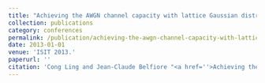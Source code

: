 ```yaml
---
title: "Achieving the AWGN channel capacity with lattice Gaussian distribution"
collection: publications
category: conferences
permalink: /publication/achieving-the-awgn-channel-capacity-with-lattice-gaussian-distribution
date: 2013-01-01
venue: 'ISIT 2013.'
paperurl: ''
citation: 'Cong Ling and Jean-Claude Belfiore "<a href=''>Achieving the AWGN channel capacity with lattice Gaussian distribution</a>", ISIT 2013.'
---
```

